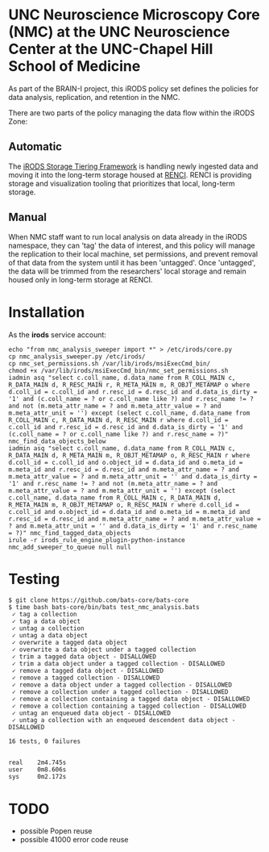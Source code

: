# UNC Neuroscience Microscopy Core (NMC) at the UNC Neuroscience Center at the UNC-Chapel Hill School of Medicine

As part of the BRAIN-I project, this iRODS policy set defines the policies for data analysis, replication, and retention in the NMC.

There are two parts of the policy managing the data flow within the iRODS Zone:

## Automatic

The [iRODS Storage Tiering Framework](https://github.com/irods/irods_capability_storage_tiering) is handling newly ingested data and moving it into the long-term storage housed at [RENCI](https://renci.org/).
RENCI is providing storage and visualization tooling that prioritizes that local, long-term storage.

## Manual

When NMC staff want to run local analysis on data already in the iRODS namespace, they can 'tag' the data of interest, and this policy will manage the replication to their local machine, set permissions, and prevent removal of that data from the system until it has been 'untagged'.
Once 'untagged', the data will be trimmed from the researchers' local storage and remain housed only in long-term storage at RENCI.

# Installation

As the **irods** service account:
```
echo "from nmc_analysis_sweeper import *" > /etc/irods/core.py
cp nmc_analysis_sweeper.py /etc/irods/
cp nmc_set_permissions.sh /var/lib/irods/msiExecCmd_bin/
chmod +x /var/lib/irods/msiExecCmd_bin/nmc_set_permissions.sh
iadmin asq "select c.coll_name, d.data_name from R_COLL_MAIN c, R_DATA_MAIN d, R_RESC_MAIN r, R_META_MAIN m, R_OBJT_METAMAP o where d.coll_id = c.coll_id and r.resc_id = d.resc_id and d.data_is_dirty = '1' and (c.coll_name = ? or c.coll_name like ?) and r.resc_name != ? and not (m.meta_attr_name = ? and m.meta_attr_value = ? and m.meta_attr_unit = '') except (select c.coll_name, d.data_name from R_COLL_MAIN c, R_DATA_MAIN d, R_RESC_MAIN r where d.coll_id = c.coll_id and r.resc_id = d.resc_id and d.data_is_dirty = '1' and (c.coll_name = ? or c.coll_name like ?) and r.resc_name = ?)" nmc_find_data_objects_below
iadmin asq "select c.coll_name, d.data_name from R_COLL_MAIN c, R_DATA_MAIN d, R_META_MAIN m, R_OBJT_METAMAP o, R_RESC_MAIN r where d.coll_id = c.coll_id and o.object_id = d.data_id and o.meta_id = m.meta_id and r.resc_id = d.resc_id and m.meta_attr_name = ? and m.meta_attr_value = ? and m.meta_attr_unit = '' and d.data_is_dirty = '1' and r.resc_name != ? and not (m.meta_attr_name = ? and m.meta_attr_value = ? and m.meta_attr_unit = '') except (select c.coll_name, d.data_name from R_COLL_MAIN c, R_DATA_MAIN d, R_META_MAIN m, R_OBJT_METAMAP o, R_RESC_MAIN r where d.coll_id = c.coll_id and o.object_id = d.data_id and o.meta_id = m.meta_id and r.resc_id = d.resc_id and m.meta_attr_name = ? and m.meta_attr_value = ? and m.meta_attr_unit = '' and d.data_is_dirty = '1' and r.resc_name = ?)" nmc_find_tagged_data_objects
irule -r irods_rule_engine_plugin-python-instance nmc_add_sweeper_to_queue null null
```

# Testing

```
$ git clone https://github.com/bats-core/bats-core
$ time bash bats-core/bin/bats test_nmc_analysis.bats
 ✓ tag a collection
 ✓ tag a data object
 ✓ untag a collection
 ✓ untag a data object
 ✓ overwrite a tagged data object
 ✓ overwrite a data object under a tagged collection
 ✓ trim a tagged data object - DISALLOWED
 ✓ trim a data object under a tagged collection - DISALLOWED
 ✓ remove a tagged data object - DISALLOWED
 ✓ remove a tagged collection - DISALLOWED
 ✓ remove a data object under a tagged collection - DISALLOWED
 ✓ remove a collection under a tagged collection - DISALLOWED
 ✓ remove a collection containing a tagged data object - DISALLOWED
 ✓ remove a collection containing a tagged collection - DISALLOWED
 ✓ untag an enqueued data object - DISALLOWED
 ✓ untag a collection with an enqueued descendent data object - DISALLOWED

16 tests, 0 failures


real    2m4.745s
user    0m8.606s
sys     0m2.172s
```

# TODO

 - possible Popen reuse
 - possible 41000 error code reuse

